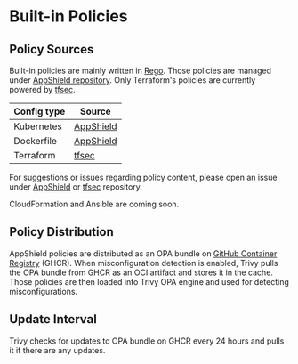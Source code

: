 # Built-in Policies

## Policy Sources

Built-in policies are mainly written in [Rego][rego].
Those policies are managed under [AppShield repository][appshield].
Only Terraform's policies are currently powered by [tfsec][tfsec].

| Config type    | Source                        |
| ---------------| ----------------------------- |
| Kubernetes     | [AppShield][kubernetes]       |
| Dockerfile     | [AppShield][docker]           |
| Terraform      | [tfsec][tfsec-checks]         |

For suggestions or issues regarding policy content, please open an issue under [AppShield][appshield] or [tfsec][tfsec] repository.

CloudFormation and Ansible are coming soon.

## Policy Distribution
AppShield policies are distributed as an OPA bundle on [GitHub Container Registry][ghcr] (GHCR).
When misconfiguration detection is enabled, Trivy pulls the OPA bundle from GHCR as an OCI artifact and stores it in the cache.
Those policies are then loaded into Trivy OPA engine and used for detecting misconfigurations.

## Update Interval
Trivy checks for updates to OPA bundle on GHCR every 24 hours and pulls it if there are any updates.

[rego]: https://www.openpolicyagent.org/docs/latest/policy-language/
[appshield]: https://github.com/aquasecurity/appshield
[kubernetes]: https://github.com/aquasecurity/appshield/tree/master/kubernetes
[docker]: https://github.com/aquasecurity/appshield/tree/master/docker
[tfsec-checks]: https://tfsec.dev/docs/aws/home/
[tfsec]: https://github.com/aquasecurity/tfsec
[cfsec-checks]: https://cfsec.dev/
[cfsec]: https://github.com/aquasecurity/cfsec
[ghcr]: https://github.com/aquasecurity/appshield/pkgs/container/appshield

[dockerfile-bestpractice]: https://docs.docker.com/develop/develop-images/dockerfile_best-practices/
[pss]: https://kubernetes.io/docs/concepts/security/pod-security-standards/
[azure]: https://docs.microsoft.com/en-us/azure/security/fundamentals/network-best-practices
[kics]: https://github.com/Checkmarx/kics/
